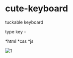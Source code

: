 # cute-keyboard
tuckable keyboard

type key - 

*html 
*css
*js


![1](https://user-images.githubusercontent.com/101455370/159176836-f4d591f7-67b5-47c2-bd35-25c01556f4ed.PNG)
